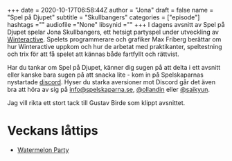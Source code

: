 +++ 
date = 2020-10-17T06:58:44Z
author = "Jona"
draft = false
name = "Spel på Djupet"
subtitle = "Skullbangers"
categories = ["episode"]
hashtags =""
audiofile ="None"
libsynid ="<FYLL I LIBSYN>"
+++ 
I dagens avsnitt av Spel på Djupet spelar Jona Skullbangers, ett hetsigt partyspel under utveckling av [Winteractive](https://winteractive.se/). Spelets programmerare och grafiker Max Friberg berättar om hur Winteractive uppkom och hur de arbetat med praktikanter, speltestning och trix för att få spelet att kännas både fartfyllt och rättvist.

Har du tankar om Spel på Djupet, känner dig sugen på att delta i ett avsnitt eller kanske bara sugen på att snacka lite - kom in på Spelskaparnas nystartade [discord](https://discord.gg/hBHEXss). Hyser du starka aversioner mot Discord går det även bra att höra av sig på info@spelskaparna.se, [@ollandin](https://twitter.com/ollelandin) eller [@saikyun](https://twitter.com/Saikyun).

Jag vill rikta ett stort tack till Gustav Birde som klippt avsnittet.

# Veckans låttips
* [Watermelon Party](https://soundcloud.com/spaceboyfriend/watermelon-party)
